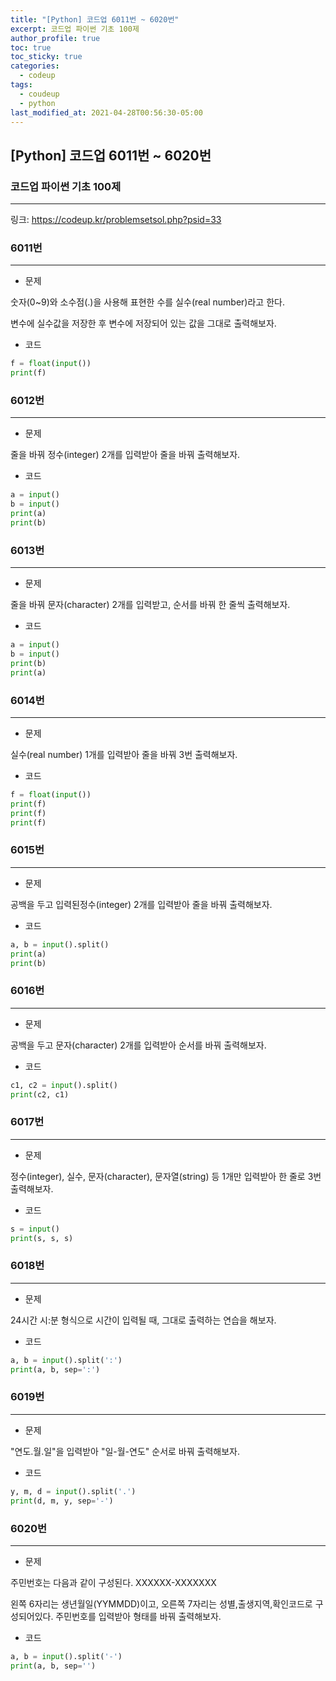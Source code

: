 ```yaml
---
title: "[Python] 코드업 6011번 ~ 6020번"
excerpt: 코드업 파이썬 기초 100제
author_profile: true
toc: true
toc_sticky: true
categories: 
  - codeup
tags:
  - coudeup
  - python
last_modified_at: 2021-04-28T00:56:30-05:00
---
```




## [Python] 코드업 6011번 ~ 6020번



### 코드업 파이썬 기초 100제

***

링크: <https://codeup.kr/problemsetsol.php?psid=33>


### 6011번

***

- 문제

숫자(0~9)와 소수점(.)을 사용해 표현한 수를 실수(real number)라고 한다.

변수에 실수값을 저장한 후
변수에 저장되어 있는 값을 그대로 출력해보자.

- 코드

```python
f = float(input())
print(f)
```

### 6012번

***

- 문제

줄을 바꿔 정수(integer) 2개를 입력받아 줄을 바꿔 출력해보자. 

- 코드

```python
a = input()
b = input()
print(a)
print(b)
```


### 6013번

***

- 문제

줄을 바꿔 문자(character) 2개를 입력받고, 순서를 바꿔 한 줄씩 출력해보자. 

- 코드

```python
a = input()
b = input()
print(b)
print(a)
```

### 6014번

***

- 문제

실수(real number) 1개를 입력받아 줄을 바꿔 3번 출력해보자. 

- 코드

```python
f = float(input())
print(f)
print(f)
print(f)
```

### 6015번

***

- 문제

공백을 두고 입력된정수(integer) 2개를 입력받아 줄을 바꿔 출력해보자. 

- 코드

```python
a, b = input().split()
print(a)
print(b)
```

### 6016번

***

- 문제

공백을 두고 문자(character) 2개를 입력받아 순서를 바꿔 출력해보자. 

- 코드

```python
c1, c2 = input().split()
print(c2, c1)
```

### 6017번

***

- 문제

정수(integer), 실수, 문자(character), 문자열(string) 등 1개만 입력받아 한 줄로 3번 출력해보자. 

- 코드

```python
s = input()
print(s, s, s)
```

### 6018번

***

- 문제

24시간 시:분 형식으로 시간이 입력될 때, 그대로 출력하는 연습을 해보자. 

- 코드

```python
a, b = input().split(':')
print(a, b, sep=':')
```

### 6019번

***

- 문제

"연도.월.일"을 입력받아 "일-월-연도" 순서로 바꿔 출력해보자. 

- 코드

```python
y, m, d = input().split('.')
print(d, m, y, sep='-')
```

### 6020번

***

- 문제

주민번호는 다음과 같이 구성된다. 
XXXXXX-XXXXXXX 

왼쪽 6자리는 생년월일(YYMMDD)이고, 오른쪽 7자리는 성별,출생지역,확인코드로 구성되어있다. 
주민번호를 입력받아 형태를 바꿔 출력해보자. 

- 코드

```python
a, b = input().split('-')
print(a, b, sep='')
```


